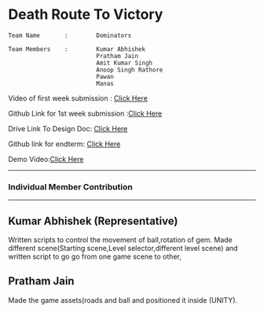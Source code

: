 # Death Route To Victory
```
Team Name       :        Dominators

Team Members    :        Kumar Abhishek
                         Pratham Jain
                         Amit Kumar Singh
                         Anoop Singh Rathore
                         Pawan
                         Manas
```
Video of first week submission : [Click Here](https://drive.google.com/file/d/18OkGrqV8RNnlJEcZ54kigrr7UMN1CXV7/view?usp=sharing)

Github Link for 1st week submission :[Click Here](https://github.com/kabhishek20/evaluation-1)

Drive Link To Design Doc: [Click Here](https://docs.google.com/document/d/161-L78ks1iEg2R0ZMZS0-N3ZoGo4MRaCXnFEcvzJKsg/edit?usp=sharing)

Github link for endterm: [Click Here](https://github.com/kabhishek20/Death-Route-To-Victory)

Demo Video:[Click Here](https://drive.google.com/file/d/1R0UXPUSGQBILp2bLlLHK7NLH2iMCc8-Y/view?usp=sharing)

---

### Individual Member Contribution
---

## Kumar Abhishek (Representative)
Written scripts to control the movement of ball,rotation of gem. Made different scene(Starting scene,Level selector,different level scene) and written script to go go from one game scene to other,

## Pratham Jain 
Made the game assets(roads and ball and positioned it inside (UNITY).

